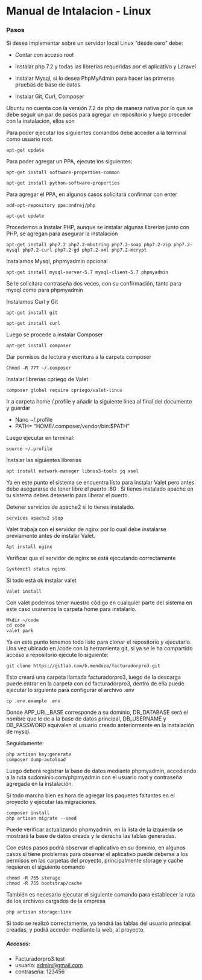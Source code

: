 # Manual de Intalacion - Linux

### Pasos

Si desea implementar sobre un servidor local Linux “desde cero” debe:

- Contar con acceso root

- Instalar php 7.2 y todas las librerías requeridas por el aplicativo y Laravel

-  Instalar Mysql, si lo desea PhpMyAdmin para hacer las primeras pruebas de base de datos

-  Instalar Git, Curl, Composer

Ubuntu no cuenta con la versión 7.2 de php de manera nativa por lo que se debe seguir un par de pasos para agregar un repositorio y luego proceder con la instalación, ellos son

Para poder ejecutar los siguientes comandos debe acceder a la terminal como usuario root.
~~~
apt-get update
~~~
Para poder agregar un PPA, ejecute los siguientes:
~~~
apt-get install software-properties-common
~~~
~~~
apt-get install python-software-properties
~~~
Para agregar el PPA, en algunos casos solicitará confirmar con enter
~~~
add-apt-repository ppa:ondrej/php
~~~
~~~
apt-get update
~~~
Procedemos a Instalar PHP, aunque se instalar algunas librerías junto con PHP, se agregan para asegurar la instalación
~~~
apt-get install php7.2 php7.2-mbstring php7.2-soap php7.2-zip php7.2-mysql php7.2-curl php7.2-gd php7.2-xml php7.2-mcrypt
~~~
Instalamos Mysql, phpmyadmin opcional
~~~
apt-get install mysql-server-5.7 mysql-client-5.7 phpmyadmin
~~~
Se le solicitara contraseña dos veces, con su confirmación, tanto para mysql como para phpmyadmin

Instalamos Curl y Git
~~~
apt-get install git
~~~
~~~
apt-get install curl
~~~
Luego se procede a instalar Composer
~~~
apt-get install composer
~~~
Dar permisos de lectura y escritura a la carpeta composer
~~~
Chmod –R 777 ~/.composer
~~~
Instalar librerias cpriego de Valet
~~~
composer global require cpriego/valet-linux
~~~
Ir a carpeta home /.profile y añadir la siguiente linea al final del documento y guardar

- Nano ~/.profile
- PATH= “HOME/.composer/vendor/bin:$PATH”

Luego ejecutar en terminal:
~~~
source ~/.profile
~~~
Instalar las siguientes librerías
~~~
apt install network-maneger libnss3-tools jq xsel
~~~
Ya en este punto el sistema se encuentra listo para instalar Valet pero antes debe asegurarse de tener libre el puerto :80 . Si tienes instalado apache en tu sistema debes detenerlo para liberar el puerto.

Detener servicios de apache2 si lo tienes instalado.
~~~
services apache2 stop
~~~
Valet trabaja con el servidor de nginx por lo cual debe instalarse previamente antes de instalar Valet.
~~~
Apt install nginx
~~~
Verificar que el servidor de nginx se está ejecutando correctamente
~~~
Systemctl status nginx
~~~
Si todo está ok instalar valet
~~~
Valet install
~~~
Con valet podemos tener nuestro código en cualquier parte del sistema en este caso usaremos la carpeta home para instalarlo.
~~~
Mkdir ~/code
cd code
valet park
~~~
Ya en este punto tenemos todo listo para clonar el repositorio y ejecutarlo. Una vez ubicado en /code con la herramienta git, si ya se le ha compartido acceso a repositorio ejecute lo siguiente:
~~~
git clone https://gitlab.com/b.mendoza/facturadorpro3.git
~~~
Esto creará una carpeta llamada facturadorpro3, luego de la descarga puede entrar en la carpeta con cd facturadorpro3, dentro de ella puede ejecutar lo siguiente para configurar el archivo .env
~~~
cp .env.example .env
~~~
Donde APP_URL_BASE corresponde a su dominio, DB_DATABASE será el nombre que le de a la base de datos principal, DB_USERNAME y DB_PASSWORD equivalen al usuario creado anteriormente en la instalación de mysql.

Seguidamente:
~~~
php artisan key:generate
composer dump-autoload
~~~
Luego deberá registrar la base de datos mediante phpmyadmin, accediendo a la ruta sudominio.com/phpmyadmin con el usuario root y contraseña agregada en la instalación.

Si todo marcha bien es hora de agregar los paquetes faltantes en el proyecto y ejecutar las migraciones.
~~~
composer install
php artisan migrate --seed
~~~
Puede verificar actualizando phpmyadmin, en la lista de la izquierda se mostrará la base de datos creada y la derecha las tablas generadas.

Con estos pasos podrá observar el aplicativo en su dominio, en algunos casos si tiene problemas para observar el aplicativo puede deberse a los permisos en las carpetas del proyecto, principalmente storage y cache requieren el siguiente comando
~~~
chmod -R 755 storage
chmod -R 755 bootstrap/cache
~~~
También es necesario ejecutar el siguiente comando para establecer la ruta de los archivos cargados de la empresa
~~~
php artisan storage:link
~~~
Si todo se realizó correctamente, ya tendrá las tablas del usuario principal creadas, y podrá acceder mediante la web, al proyecto.

##### Accesos:

- Facturadorpro3.test
- usuario: admin@gmail.com
- contraseña: 123456




